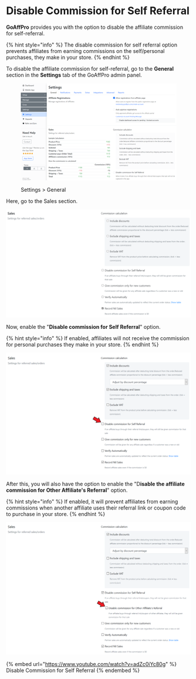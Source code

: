 # Disable Commission for Self Referral

**GoAffPro** provides you with the option to disable the affiliate commission for self-referral.

{% hint style="info" %}
The disable commission for self referral option prevents affiliates from earning commissions on the self/personal purchases, they make in your store.&#x20;
{% endhint %}

To disable the affiliate commission for self-referral, go to the **General** section in the **Settings** tab of the GoAffPro admin panel.

<figure><img src="../../.gitbook/assets/image (3606).png" alt=""><figcaption><p>Settings > General</p></figcaption></figure>

Here, go to the Sales section.

![Sales](<../../.gitbook/assets/image (1710).png>)

Now, enable the "**Disable commission for Self Referral**" option.

{% hint style="info" %}
If enabled, affiliates will not receive the commission for personal purchases they make in your store.&#x20;
{% endhint %}

![Disable commission for Self Referral](<../../.gitbook/assets/Annotation 2020-04-14 200319.png>)

After this, you will also have the option to enable the "D**isable the affiliate commission for Other Affiliate's Referral**" option.

{% hint style="info" %}
If enabled, it will prevent affiliates from earning commissions when another affiliate uses their referral link or coupon code to purchase in your store.&#x20;
{% endhint %}

![](<../../.gitbook/assets/Annotation 2020-04-14 201521 (2).png>)

{% embed url="https://www.youtube.com/watch?v=adZc0iYc80g" %}
Disable Commission for Self Referral
{% endembed %}

